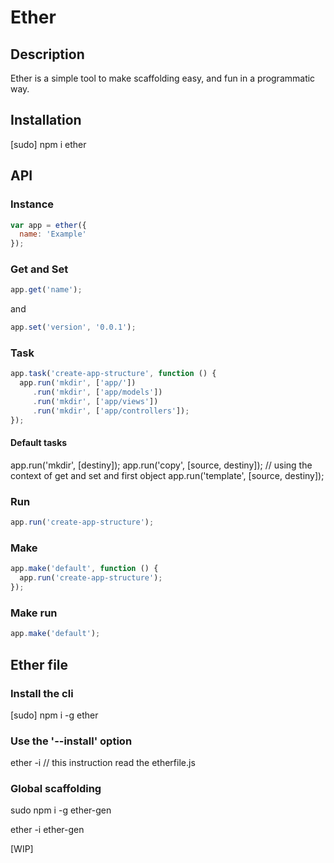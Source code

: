 # Ether

## Description

Ether is a simple tool to make scaffolding easy, and fun in
a programmatic way.

## Installation

  [sudo] npm i ether

## API

### Instance

  ```javascript
  var app = ether({
    name: 'Example'
  });
  ```

### Get and Set

  ```javascript
  app.get('name');
  ```

  and

  ```javascript
  app.set('version', '0.0.1');
  ```

### Task

  ```javascript
  app.task('create-app-structure', function () {
    app.run('mkdir', ['app/'])
       .run('mkdir', ['app/models'])
       .run('mkdir', ['app/views'])
       .run('mkdir', ['app/controllers']);
  });
  ```

#### Default tasks

  app.run('mkdir', [destiny]);
  app.run('copy', [source, destiny]);
  // using the context of get and set and first object
  app.run('template', [source, destiny]);

### Run

  ```javascript
  app.run('create-app-structure');
  ```

### Make

  ```javascript
  app.make('default', function () {
    app.run('create-app-structure');
  });
  ```

### Make run

  ```javascript
  app.make('default');
  ```

## Ether file

### Install the cli

  [sudo] npm i -g ether

### Use the '--install' option

  ether -i // this instruction read the etherfile.js

### Global scaffolding

  sudo npm i -g ether-gen

  ether -i ether-gen

[WIP]
